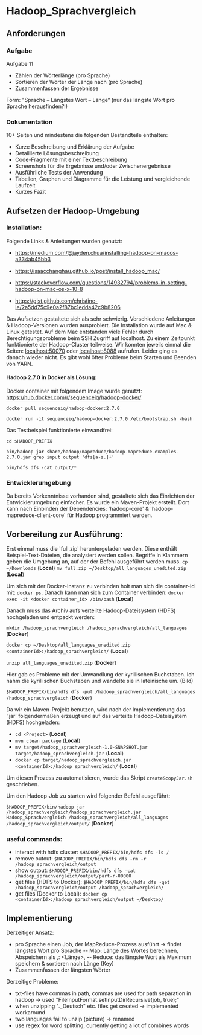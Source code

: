# Hadoop_Sprachvergleich

## Anforderungen 

### Aufgabe

Aufgabe 11

- Zählen der Wörterlänge (pro Sprache)
- Sortieren der Wörter der Länge nach (pro Sprache)
- Zusammenfassen der Ergebnisse

Form: "Sprache – Längstes Wort – Länge“
(nur das längste Wort pro Sprache herausfinden?!)

### Dokumentation

10+ Seiten und mindestens die folgenden Bestandteile enthalten:
- Kurze Beschreibung und Erklärung der Aufgabe
- Detaillierte Lösungsbeschreibung
- Code-Fragmente mit einer Textbeschreibung
- Screenshots für die Ergebnisse und/oder Zwischenergebnisse
- Ausführliche Tests der Anwendung
- Tabellen, Graphen und Diagramme für die Leistung und vergleichende Laufzeit
- Kurzes Fazit



## Aufsetzen der Hadoop-Umgebung

### Installation:

Folgende Links & Anleitungen wurden genutzt:
- https://medium.com/@jayden.chua/installing-hadoop-on-macos-a334ab45bb3
- https://isaacchanghau.github.io/post/install_hadoop_mac/

- https://stackoverflow.com/questions/14932794/problems-in-setting-hadoop-on-mac-os-x-10-8
- https://gist.github.com/christine-le/2a5dd75c9e0a2f87bc1edda42c9b8206

Das Aufsetzen gestaltete sich als sehr schwierig. Verschiedene Anleitungen & Hadoop-Versionen wurden ausprobiert. Die Installation wurde auf Mac & Linux getestet.
Auf dem Mac entstanden viele Fehler durch Berechtigungsprobleme beim SSH Zugriff auf localhost.
Zu einem Zeitpunkt funktionierte der Hadoop-Cluster teilweise. Wir konnten jeweils einmal die Seiten: <localhost:50070> oder <localhost:8088> aufrufen. Leider ging es danach wieder nicht. Es gibt wohl öfter Probleme beim Starten und Beenden von YARN.

#### Hadoop 2.7.0 in Docker als Lösung:
Docker container mit folgendem Image wurde genutzt: https://hub.docker.com/r/sequenceiq/hadoop-docker/

```docker pull sequenceiq/hadoop-docker:2.7.0```

```docker run -it sequenceiq/hadoop-docker:2.7.0 /etc/bootstrap.sh -bash```

Das Testbeispiel funktionierte einwandfrei:

```cd $HADOOP_PREFIX```

```bin/hadoop jar share/hadoop/mapreduce/hadoop-mapreduce-examples-2.7.0.jar grep input output 'dfs[a-z.]+'```

```bin/hdfs dfs -cat output/*```

### Entwicklerumgebung

Da bereits Vorkenntnisse vorhanden sind, gestaltete sich das Einrichten der Entwicklerumgebung einfacher. Es wurde ein Maven-Projekt erstellt. Dort kann nach Einbinden der Dependencies: 'hadoop-core' & 'hadoop-mapreduce-client-core' für Hadoop programmiert werden.


## Vorbereitung zur Ausführung:

Erst einmal muss die 'full.zip' heruntergeladen werden. Diese enthält Beispiel-Text-Dateien, die analysiert werden sollen.
Begriffe in Klammern geben die Umgebung an, auf der der Befehl ausgeführt werden muss.
```cp ~/Downloads```	(__Local__)
```mv full.zip ~/Desktop/all_languages_unedited.zip```	(__Local__)

Um sich mit der Docker-Instanz zu verbinden holt man sich die container-id mit:
```docker ps```.
Danach kann man sich zum Container verbinden: 
```docker exec -it <docker container_id> /bin/bash```	(__Local__)


Danach muss das Archiv aufs verteilte Hadoop-Dateisystem (HDFS) hochgeladen und entpackt  werden:

```mkdir /hadoop_sprachvergleich /hadoop_sprachvergleich/all_languages```				(__Docker__)

```docker cp ~/Desktop/all_languages_unedited.zip <containerId>:/hadoop_sprachvergleich/``` (__Local__)

```unzip all_languages_unedited.zip```	(__Docker__)

Hier gab es Probleme mit der Umwandlung der kyrillischen Buchstaben. Ich nahm die kyrillischen Buchstaben und wandelte sie in lateinische um. (Bild)

```$HADOOP_PREFIX/bin/hdfs dfs -put /hadoop_sprachvergleich/all_languages /hadoop_sprachvergleich```		(__Docker__)


Da wir ein Maven-Projekt benutzen, wird nach der Implementierung das '.jar' folgendermaßen erzeugt und auf das verteilte Hadoop-Dateisystem (HDFS) hochgeladen:
- ```cd <Project>```	(__Local__)
- ```mvn clean package```	(__Local__)
- ```mv target/hadoop_sprachvergleich-1.0-SNAPSHOT.jar target/hadoop_sprachvergleich.jar```	(__Local__)
- ```docker cp target/hadoop_sprachvergleich.jar <containerId>:/hadoop_sprachvergleich/```	(__Local__)

Um diesen Prozess zu automatisieren, wurde das Skript ```create&copyJar.sh``` geschrieben.

Um den Hadoop-Job zu starten wird folgender Befehl ausgeführt:

```$HADOOP_PREFIX/bin/hadoop jar /hadoop_sprachvergleich/hadoop_sprachvergleich.jar Hadoop_Sprachvergleich /hadoop_sprachvergleich/all_languages /hadoop_sprachvergleich/output/```	(__Docker__)


### useful commands:
- interact with hdfs cluster: ```$HADOOP_PREFIX/bin/hdfs dfs -ls /```
- remove outout: ```$HADOOP_PREFIX/bin/hdfs dfs -rm -r /hadoop_sprachvergleich/output```
- show output: ```$HADOOP_PREFIX/bin/hdfs dfs -cat /hadoop_sprachvergleich/output/part-r-00000```
- get files (HDFS to Docker): ```$HADOOP_PREFIX/bin/hdfs dfs -get /hadoop_sprachvergleich/output /hadoop_sprachvergleich/ ```
- get files (Docker to Local): ```docker cp <containerId>:/hadoop_sprachvergleich/output ~/Desktop/```

## Implementierung
Derzeitiger Ansatz:
- pro Sprache einen Job, der MapReduce-Prozess ausführt -> findet längstes Wort pro Sprache
-- Map: Länge des Wortes berechnen, Abspeichern als <Key>,<Value>: <Länge>,<Wort>
-- Reduce: das längste Wort als Maximum speichern & sortieren nach Länge (Key)
- Zusammenfassen der längsten Wörter



Derzeitige Probleme:
- txt-files have commas in path, commas are used for path separation in hadoop -> used "FileInputFormat.setInputDirRecursive(job, true);"
- when unzipping "._Deutsch" etc. files get created -> implemented workaround
- two languages fail to unzip (picture) -> renamed
- use regex for word splitting, currently getting a lot of combines words

